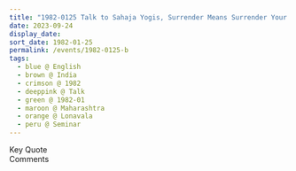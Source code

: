 ```yaml
---
title: "1982-0125 Talk to Sahaja Yogis, Surrender Means Surrender Your Ego, Seminar, Day 3, Session 2 (afternoon), Lonavala, Maharashtra, India"
date: 2023-09-24
display_date: 
sort_date: 1982-01-25
permalink: /events/1982-0125-b
tags:
  - blue @ English
  - brown @ India
  - crimson @ 1982
  - deeppink @ Talk
  - green @ 1982-01
  - maroon @ Maharashtra
  - orange @ Lonavala
  - peru @ Seminar
---
```


<wave-list>
  <list-title color="green" width="75">Key Quote</list-title>
  <list-item color="BlanchedAlmond"  width="200"></list-item>
  <list-item color="Lavender"></list-item>
  <list-item color="BlanchedAlmond"></list-item>
</wave-list>

<br>

<wave-list>
  <list-title color="green" width="75">Comments</list-title>
  <list-item color="BlanchedAlmond"  width="200"></list-item>
  <list-item color="Lavender"></list-item>
  <list-item color="BlanchedAlmond"></list-item>
</wave-list>